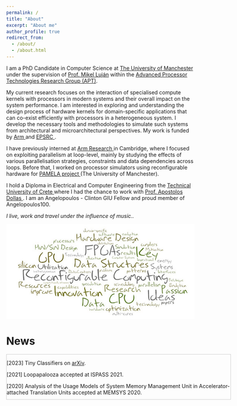 ```yaml
---
permalink: /
title: "About"
excerpt: "About me"
author_profile: true
redirect_from:
  - /about/
  - /about.html
---
```


I am a PhD Candidate in Computer Science at <a href="https://www.manchester.ac.uk/">The University of Manchester</a> under the supervision of
<a href="http://apt.cs.manchester.ac.uk/people/mlujan/">Prof. Mikel Luján</a> within the <a href="http://apt.cs.manchester.ac.uk/"> Advanced Processor Technologies Research Group (APT)</a>.

My current research focuses on the interaction of specialised compute kernels with processors in modern systems and their overall impact on the system performance. I am interested in exploring and understanding the design process of hardware kernels for domain-specific applications that can co-exist efficiently with processors in a heterogeneous system. I develop the necessary tools and methodologies to simulate such systems from architectural and microarchitectural perspectives. My work is funded by <a href="https://www.arm.com/ "> Arm </a> and <a href="https://epsrc.ukri.org/"> EPSRC </a>.

I have previously interned at <a href="https://www.arm.com/resources/research"> Arm Research </a> in Cambridge, where I focused on exploiting parallelism at loop-level, mainly by studying the effects of various parallelisation strategies, constraints and data dependencies across loops. Before that, I worked on processor simulators using reconfigurable hardware for <a href="https://apt.cs.manchester.ac.uk/projects/PAMELA/partners/index.html "> PAMELA project </a> (The University of Manchester).

I hold a Diploma in Electrical and Computer Engineering from the <a href="https://www.tuc.gr/index.php?id=5397"> Technical University of Crete </a> where I had the chance to work with <a href="https://www.ece.tuc.gr/index.php?id=4531&tx_tuclabspersonnel_list%5Bperson%5D=289&tx_tuclabspersonnel_list%5Baction%5D=person&tx_tuclabspersonnel_list%5Bcontroller%5D=List"> Prof. Apostolos Dollas </a>. I am an Angelopoulos - Clinton GIU Fellow and proud member of Angelopoulos100.




<i>I live, work and travel under the influence of music..</i>


![fpga_cloud_words](fpga.png)


<h1>News</h1>
<div style="height:120px;width:600px;border:1px solid #ccc;font:16px/26px, Serif;overflow:auto;">

  [2023] Tiny Classifiers on <a href="https://arxiv.org/abs/2303.00031">arXiv</a>. </br>

  [2021] Loopapalooza accepted at ISPASS 2021. </br>

  [2020] Analysis of the Usage Models of System Memory Management Unit in Accelerator-attached Translation Units accepted at MEMSYS 2020. </br>

  [2020] DBHI accepted at FPL 2020. </br>

  [2019] SimAcc accepted at FCCM 2019. </br>

</div>